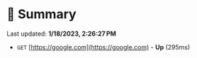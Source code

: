 # 📖 Summary
Last updated: **1/18/2023, 2:26:27 PM**

- `GET` [https://google.com](https://google.com) - **Up** (295ms)

